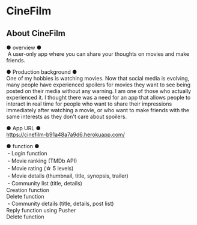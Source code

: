 <h1>CineFilm</h1>

## About CineFilm

● overview ● <br />
&nbsp;A user-only app where you can share your thoughts on movies and make friends.

● Production background ●<br />
  One of my hobbies is watching movies.
  Now that social media is evolving, many people have experienced spoilers for 
  movies they want to see being posted on their media without any warning. I 
  am one of those who actually experienced it.
  I thought there was a need for an app that allows people to interact in real 
  time for people who want to share their impressions immediately after 
  watching a movie, or who want to make friends with the same interests as 
  they don't care about spoilers.

● App URL ●<br />
  https://cinefilm-b91a48a7a9d6.herokuapp.com/

● function ●<br />
  ・Login function<br />
  ・Movie ranking (TMDb API)<br />
  ・Movie rating (☆ 5 levels)<br />
  ・Movie details (thumbnail, title, synopsis, trailer)<br />
  ・Community list (title, details)<br />
     Creation function<br />
     Delete function<br />
  ・Community details (title, details, post list)<br />
     Reply function using Pusher<br />
     Delete function
